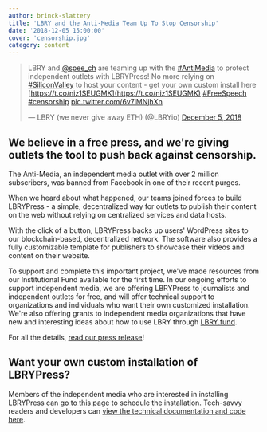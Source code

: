 ```yaml
---
author: brinck-slattery
title: 'LBRY and the Anti-Media Team Up To Stop Censorship'
date: '2018-12-05 15:00:00'
cover: 'censorship.jpg'
category: content
---
```


> LBRY and [@spee_ch](https://twitter.com/spee_ch) are teaming up with the [#AntiMedia](https://twitter.com/hashtag/AntiMedia) to protect independent outlets with LBRYPress! No more relying on [#SiliconValley](https://twitter.com/hashtag/SiliconValley) to host your content - get your own custom install here [https://t.co/niz1SEUGMK](https://t.co/niz1SEUGMK) [#FreeSpeech](https://twitter.com/hashtag/FreeSpeech) [#censorship](https://twitter.com/hashtag/censorship) [pic.twitter.com/6v7lMNjhXn](https://t.co/6v7lMNjhXn)
>
> — LBRY (we never give away ETH) (@LBRYio) [December 5, 2018](https://twitter.com/LBRYio/status/1070416016247808001)

## We believe in a free press, and we're giving outlets the tool to push back against censorship.
The Anti-Media, an independent media outlet with over 2 million subscribers, was banned from Facebook in one of their recent purges.

When we heard about what happened, our teams joined forces to build LBRYPress - a simple, decentralized way for outlets to publish their content on the web without relying on centralized services and data hosts.

With the click of a button, LBRYPress backs up users' WordPress sites to our blockchain-based, decentralized network. The software also provides a fully customizable template for publishers to showcase their videos and content on their website.

To support and complete this important project, we've made resources from our Institutional Fund available for the first time. In our ongoing efforts to support independent media, we are offering LBRYPress to journalists and independent outlets for free, and will offer technical support to organizations and individuals who want their own customized installation. We're also offering grants to independent media organizations that have new and interesting ideas about how to use LBRY through [LBRY.fund](https://LBRY.fund).

For all the details, [read our press release](https://www.prweb.com/releases/after_the_social_media_purge_the_anti_media_is_fighting_back_with_lbry/prweb15969711.htm)!

## Want your own custom installation of LBRYPress?
Members of the independent media who are interested in installing LBRYPress can [go to this page](/lbrypress) to schedule the installation. Tech-savvy readers and developers can [view the technical documentation and code here](https://github.com/lbryio/spee.ch).
